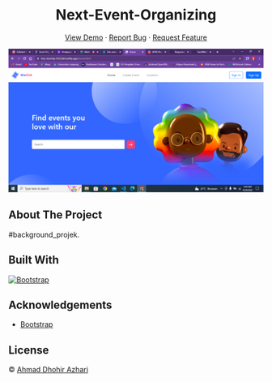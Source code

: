 <h1 align='center'>Next-Event-Organizing </h1>
  <p align="center">
    <a href="https://tiny-starship-0523a0.netlify.app/">View Demo</a>
    ·
    <a href="https://github.com/ahmaddhohirazhari/Next-Event-Organizing-Website/issues">Report Bug</a>
    ·
    <a href="https://github.com/ahmaddhohirazhari/Next-Event-Organizing-Website/pulls">Request Feature</a>
  </p>

![Image Banner](Capture.png)

## About The Project

#background_projek.

## Built With

[![Bootstrap](https://img.shields.io/badge/Bootstrap-v5.2.x-blue)](https://getbootstrap.com/)

## Acknowledgements

- [Bootstrap](https://getbootstrap.com/)

## License

© [Ahmad Dhohir Azhari](https://github.com/ahmaddhohirazhari)
